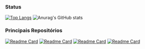 ### Status

[![Top Langs](https://github-readme-stats.vercel.app/api/top-langs/?username=IsaqueSantosSilva&layout=compact)](https://github.com/IsaqueSantosSilva/github-readme-stats)
![Anurag's GitHub stats](https://github-readme-stats.vercel.app/api?username=IsaqueSantosSilva&hide=issues,prs)



### Principais Repositórios

[![Readme Card](https://github-readme-stats.vercel.app/api/pin/?username=IsaqueSantosSilva&repo=MyPortofolio)](https://github.com/IsaqueSantosSilva/MyPortofolio)
[![Readme Card](https://github-readme-stats.vercel.app/api/pin/?username=IsaqueSantosSilva&repo=Rick-And-Morty-Wiki)](https://github.com/IsaqueSantosSilva/Rick-And-Morty-Wiki)
[![Readme Card](https://github-readme-stats.vercel.app/api/pin/?username=IsaqueSantosSilva&repo=MusicNation)](https://github.com/IsaqueSantosSilva/MusicNation)
[![Readme Card](https://github-readme-stats.vercel.app/api/pin/?username=IsaqueSantosSilva&repo=Shadow-of-the-Colossos-NodeJS-API)](https://github.com/IsaqueSantosSilva/Shadow-of-the-Colossos-NodeJS-API)

